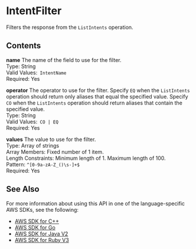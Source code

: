 # IntentFilter<a name="API_IntentFilter"></a>

Filters the response from the `ListIntents` operation\.

## Contents<a name="API_IntentFilter_Contents"></a>

 **name**   <a name="lexv2-Type-IntentFilter-name"></a>
The name of the field to use for the filter\.  
Type: String  
Valid Values:` IntentName`   
Required: Yes

 **operator**   <a name="lexv2-Type-IntentFilter-operator"></a>
The operator to use for the filter\. Specify `EQ` when the `ListIntents` operation should return only aliases that equal the specified value\. Specify `CO` when the `ListIntents` operation should return aliases that contain the specified value\.  
Type: String  
Valid Values:` CO | EQ`   
Required: Yes

 **values**   <a name="lexv2-Type-IntentFilter-values"></a>
The value to use for the filter\.  
Type: Array of strings  
Array Members: Fixed number of 1 item\.  
Length Constraints: Minimum length of 1\. Maximum length of 100\.  
Pattern: `^[0-9a-zA-Z_()\s-]+$`   
Required: Yes

## See Also<a name="API_IntentFilter_SeeAlso"></a>

For more information about using this API in one of the language\-specific AWS SDKs, see the following:
+  [AWS SDK for C\+\+](https://docs.aws.amazon.com/goto/SdkForCpp/models.lex.v2-2020-08-07/IntentFilter) 
+  [AWS SDK for Go](https://docs.aws.amazon.com/goto/SdkForGoV1/models.lex.v2-2020-08-07/IntentFilter) 
+  [AWS SDK for Java V2](https://docs.aws.amazon.com/goto/SdkForJavaV2/models.lex.v2-2020-08-07/IntentFilter) 
+  [AWS SDK for Ruby V3](https://docs.aws.amazon.com/goto/SdkForRubyV3/models.lex.v2-2020-08-07/IntentFilter) 